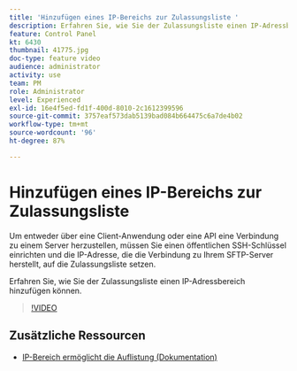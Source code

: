 ```yaml
---
title: 'Hinzufügen eines IP-Bereichs zur Zulassungsliste '
description: Erfahren Sie, wie Sie der Zulassungsliste einen IP-Adressbereich hinzufügen können.
feature: Control Panel
kt: 6430
thumbnail: 41775.jpg
doc-type: feature video
audience: administrator
activity: use
team: PM
role: Administrator
level: Experienced
exl-id: 16e4f5ed-fd1f-400d-8010-2c1612399596
source-git-commit: 3757eaf573dab5139bad084b664475c6a7de4b02
workflow-type: tm+mt
source-wordcount: '96'
ht-degree: 87%

---
```


# Hinzufügen eines IP-Bereichs zur Zulassungsliste

Um entweder über eine Client-Anwendung oder eine API eine Verbindung zu einem Server herzustellen, müssen Sie einen öffentlichen SSH-Schlüssel einrichten und die IP-Adresse, die die Verbindung zu Ihrem SFTP-Server herstellt, auf die Zulassungsliste setzen.

Erfahren Sie, wie Sie der Zulassungsliste einen IP-Adressbereich hinzufügen können.

>[!VIDEO](https://video.tv.adobe.com/v/41775?quality=12)

## Zusätzliche Ressourcen

* [IP-Bereich ermöglicht die Auflistung (Dokumentation)](https://experienceleague.adobe.com/docs/control-panel/using/sftp-management/ip-range-allow-listing.html)
